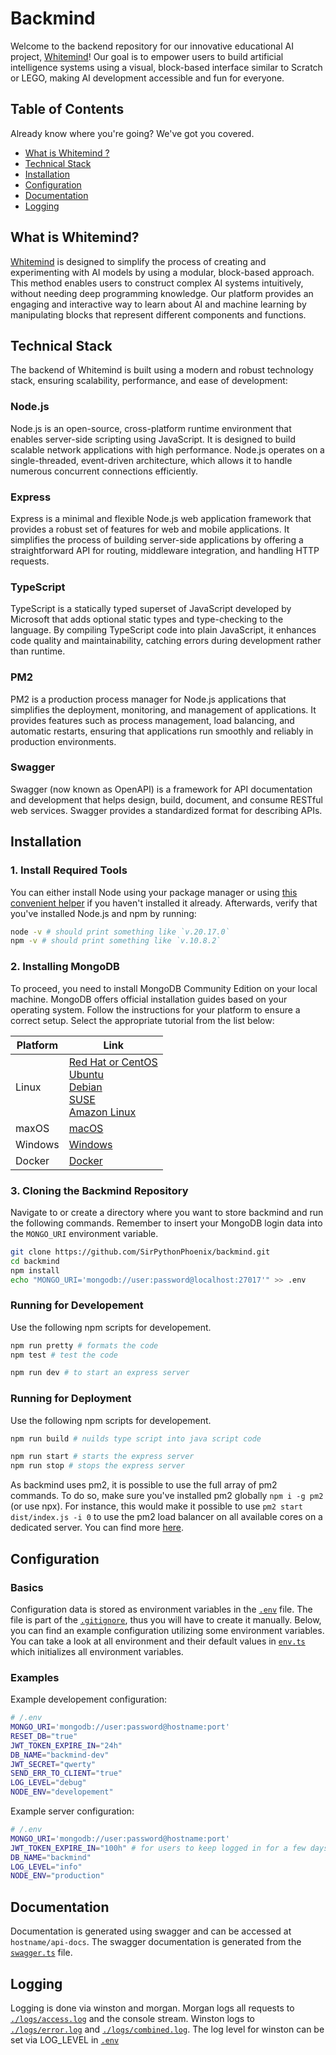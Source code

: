 # Backmind

Welcome to the backend repository for our innovative educational AI project, [Whitemind](https://github.com/Neurologism/whitemind)! Our goal is to empower users to build artificial intelligence systems using a visual, block-based interface similar to Scratch or LEGO, making AI development accessible and fun for everyone.

## Table of Contents

Already know where you're going? We've got you covered.

- [What is Whitemind ?](#what-is-whitemind)
- [Technical Stack](#technical-stack)
- [Installation](#installation)
- [Configuration](#q)
- [Documentation](#documentation)
- [Logging](#logging)

## What is Whitemind?

[Whitemind](https://github.com/Neurologism/whitemind) is designed to simplify the process of creating and experimenting with AI models by using a modular, block-based approach. This method enables users to construct complex AI systems intuitively, without needing deep programming knowledge. Our platform provides an engaging and interactive way to learn about AI and machine learning by manipulating blocks that represent different components and functions.

## Technical Stack

The backend of Whitemind is built using a modern and robust technology stack, ensuring scalability, performance, and ease of development:

### Node.js

Node.js is an open-source, cross-platform runtime environment that enables server-side scripting using JavaScript. It is designed to build scalable network applications with high performance. Node.js operates on a single-threaded, event-driven architecture, which allows it to handle numerous concurrent connections efficiently.

### Express

Express is a minimal and flexible Node.js web application framework that provides a robust set of features for web and mobile applications. It simplifies the process of building server-side applications by offering a straightforward API for routing, middleware integration, and handling HTTP requests.

### TypeScript

TypeScript is a statically typed superset of JavaScript developed by Microsoft that adds optional static types and type-checking to the language. By compiling TypeScript code into plain JavaScript, it enhances code quality and maintainability, catching errors during development rather than runtime.

### PM2

PM2 is a production process manager for Node.js applications that simplifies the deployment, monitoring, and management of applications. It provides features such as process management, load balancing, and automatic restarts, ensuring that applications run smoothly and reliably in production environments.

### Swagger

Swagger (now known as OpenAPI) is a framework for API documentation and development that helps design, build, document, and consume RESTful web services. Swagger provides a standardized format for describing APIs.

## Installation

### 1. Install Required Tools

You can either install Node using your package manager or using [this convenient helper](https://nodejs.org/en/download/package-manager) if you haven't installed it already. Afterwards, verify that you've installed Node.js and npm by running:

```bash
node -v # should print something like `v.20.17.0`
npm -v # should print something like `v.10.8.2`
```

### 2. Installing MongoDB

To proceed, you need to install MongoDB Community Edition on your local machine. MongoDB offers official installation guides based on your operating system. Follow the instructions for your platform to ensure a correct setup. Select the appropriate tutorial from the list below:

| Platform | Link                                                                                                                                                                                                                                                                                                                                                                                                                                                        |
| -------- | ----------------------------------------------------------------------------------------------------------------------------------------------------------------------------------------------------------------------------------------------------------------------------------------------------------------------------------------------------------------------------------------------------------------------------------------------------------- |
| Linux    | [Red Hat or CentOS](https://www.mongodb.com/docs/manual/tutorial/install-mongodb-on-red-hat/) <br> [Ubuntu](https://www.mongodb.com/docs/manual/tutorial/install-mongodb-on-ubuntu/) <br> [Debian](https://www.mongodb.com/docs/manual/tutorial/install-mongodb-on-debian/) <br> [SUSE](https://www.mongodb.com/docs/manual/tutorial/install-mongodb-on-suse/) <br> [Amazon Linux](https://www.mongodb.com/docs/manual/tutorial/install-mongodb-on-amazon/) |
| maxOS    | [macOS]()                                                                                                                                                                                                                                                                                                                                                                                                                                                   |
| Windows  | [Windows]()                                                                                                                                                                                                                                                                                                                                                                                                                                                 |
| Docker   | [Docker]()                                                                                                                                                                                                                                                                                                                                                                                                                                                  |

### 3. Cloning the Backmind Repository

Navigate to or create a directory where you want to store backmind and run the following commands. Remember to insert your MongoDB login data into the `MONGO_URI` environment variable.

```bash
git clone https://github.com/SirPythonPhoenix/backmind.git
cd backmind
npm install
echo "MONGO_URI='mongodb://user:password@localhost:27017'" >> .env
```

### Running for Developement

Use the following npm scripts for developement.

```bash
npm run pretty # formats the code
npm test # test the code

npm run dev # to start an express server
```

### Running for Deployment

Use the following npm scripts for developement.

```bash
npm run build # nuilds type script into java script code

npm run start # starts the express server
npm run stop # stops the express server
```

As backmind uses pm2, it is possible to use the full array of pm2 commands. To do so, make sure you've installed pm2 globally `npm i -g pm2` (or use npx). For instance, this would make it possible to use `pm2 start dist/index.js -i 0` to use the pm2 load balancer on all available cores on a dedicated server. You can find more [here](https://github.com/Unitech/pm2).

## Configuration

### Basics

Configuration data is stored as environment variables in the [`.env`](/.env) file.
The file is part of the [`.gitignore`](/.gitignore), thus you will have to create it manually.
Below, you can find an example configuration utilizing some environment variables. You can take a look at all environment and their default values in [`env.ts`](/src/env.ts) which initializes all environment variables.

### Examples

Example developement configuration:

```bash
# /.env
MONGO_URI='mongodb://user:password@hostname:port'
RESET_DB="true"
JWT_TOKEN_EXPIRE_IN="24h"
DB_NAME="backmind-dev"
JWT_SECRET="qwerty"
SEND_ERR_TO_CLIENT="true"
LOG_LEVEL="debug"
NODE_ENV="developement"
```

Example server configuration:

```bash
# /.env
MONGO_URI='mongodb://user:password@hostname:port'
JWT_TOKEN_EXPIRE_IN="100h" # for users to keep logged in for a few days via cookies
DB_NAME="backmind"
LOG_LEVEL="info"
NODE_ENV="production"
```

## Documentation

Documentation is generated using swagger and can be accessed at `hostname/api-docs`.
The swagger documentation is generated from the [`swagger.ts`](/src/swagger.ts) file.

## Logging

Logging is done via winston and morgan.
Morgan logs all requests to [`./logs/access.log`](./logs/access.log) and the console stream.
Winston logs to [`./logs/error.log`](./logs/error.log) and [`./logs/combined.log`](./logs/combined.log).
The log level for winston can be set via LOG_LEVEL in [`.env`](.env)
